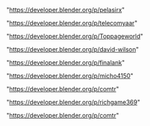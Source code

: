 "https://developer.blender.org/p/pelasirx"

"https://developer.blender.org/p/telecomyaar"

"https://developer.blender.org/p/Toppageworld"

"https://developer.blender.org/p/david-wilson"

"https://developer.blender.org/p/finalank"

"https://developer.blender.org/p/micho4150"

"https://developer.blender.org/p/comtr"

"https://developer.blender.org/p/richgame369"

 
"https://developer.blender.org/p/comtr"


 
